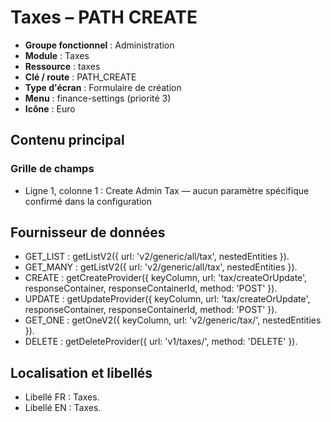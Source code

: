 # Taxes – PATH CREATE

- **Groupe fonctionnel** : Administration
- **Module** : Taxes
- **Ressource** : taxes
- **Clé / route** : PATH_CREATE
- **Type d'écran** : Formulaire de création
- **Menu** : finance-settings (priorité 3)
- **Icône** : Euro

## Contenu principal
### Grille de champs
- Ligne 1, colonne 1 : Create Admin Tax — aucun paramètre spécifique confirmé dans la configuration

## Fournisseur de données
- GET_LIST : getListV2({
  url: 'v2/generic/all/tax',
  nestedEntities
}).
- GET_MANY : getListV2({
  url: 'v2/generic/all/tax',
  nestedEntities
}).
- CREATE : getCreateProvider({
  keyColumn,
  url: 'tax/createOrUpdate',
  responseContainer,
  responseContainerId,
  method: 'POST'
}).
- UPDATE : getUpdateProvider({
  keyColumn,
  url: 'tax/createOrUpdate',
  responseContainer,
  responseContainerId,
  method: 'POST'
}).
- GET_ONE : getOneV2({
  keyColumn,
  url: 'v2/generic/tax/',
  nestedEntities
}).
- DELETE : getDeleteProvider({
  url: 'v1/taxes/',
  method: 'DELETE'
}).

## Localisation et libellés
- Libellé FR : Taxes.
- Libellé EN : Taxes.